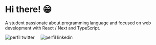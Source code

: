 # Hi there! 😁

A student passionate about programming language and focused on web development with React / Next and TypeScript.

<p>
  <img src="https://img.shields.io/twitter/url?style=social&url=https%3A%2F%2Ftwitter.com%2Fjonathaalvess1" alt="perfil twitter" /> &nbsp;&nbsp;&nbsp;
  <img src="https://img.shields.io/twitter/url?label=LinkedIn&logo=linkedin&style=social&url=https%3A%2F%2Fwww.linkedin.com%2Fin%2Fjonathan-alves-5b27551a8%2F" alt="perfil linkedin" />
</p>
